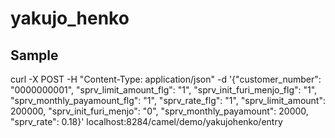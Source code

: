 # yakujo_henko
## Sample
curl -X POST -H "Content-Type: application/json" -d '{"customer_number": "0000000001", "sprv_limit_amount_flg": "1", "sprv_init_furi_menjo_flg": "1", "sprv_monthly_payamount_flg": "1", "sprv_rate_flg": "1", "sprv_limit_amount": 200000, "sprv_init_furi_menjo": "0", "sprv_monthly_payamount": 20000, "sprv_rate": 0.18}' localhost:8284/camel/demo/yakujohenko/entry
